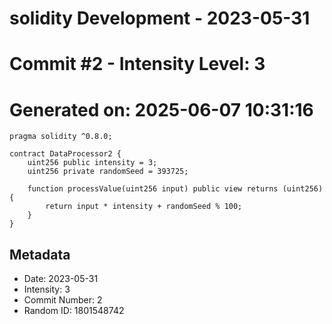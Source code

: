 ﻿# solidity Development - 2023-05-31
# Commit #2 - Intensity Level: 3
# Generated on: 2025-06-07 10:31:16
```solidity
pragma solidity ^0.8.0;

contract DataProcessor2 {
    uint256 public intensity = 3;
    uint256 private randomSeed = 393725;

    function processValue(uint256 input) public view returns (uint256) {
        return input * intensity + randomSeed % 100;
    }
}
```
## Metadata
- Date: 2023-05-31
- Intensity: 3
- Commit Number: 2
- Random ID: 1801548742
